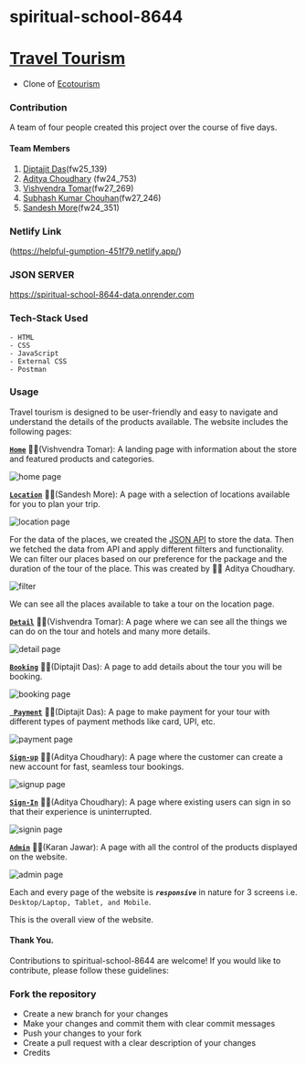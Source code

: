 # spiritual-school-8644

# [Travel Tourism](https://helpful-gumption-451f79.netlify.app/)

- Clone of [Ecotourism](https://dribbble.com/shots/21258813-Ecotourism-Travel-Landing-Page-Hero)

### Contribution

A team of four people created this project over the course of five days.
#### Team Members

1. [Diptajit Das]()(fw25_139)
2. [Aditya Choudhary](https://github.com/Aditya-Choudhary0) (fw24_753)
3. [Vishvendra Tomar](https://github.com/VishvendraTomar)(fw27_269)
4. [Subhash Kumar Chouhan](https://github.com/Skchouhan753)(fw27_246)
5. [Sandesh More](https://github.com/sandeshm0re)(fw24_351)


### Netlify Link
(https://helpful-gumption-451f79.netlify.app/)

### JSON SERVER
https://spiritual-school-8644-data.onrender.com

### Tech-Stack Used 
```
- HTML
- CSS
- JavaScript
- External CSS
- Postman
```

### Usage
Travel tourism is designed to be user-friendly and easy to navigate and understand the details of the products available.
The website includes the following pages:


[**`Home`**](/index.html) 👨‍💼(Vishvendra Tomar): A landing page with information about the store and featured products and categories.

![home page](https://github.com/Diptajit1999/spiritual-school-8644/assets/113030961/80ce9580-f088-4791-9c0e-36e5117ca46f)

[**`Location`**](/location.html) 👨‍💼(Sandesh More): A page with a selection of locations available for you to plan your trip.

![location page](https://github.com/Diptajit1999/spiritual-school-8644/assets/113030961/c030ceda-1e71-4b3b-aed9-63743511c3d4)

For the data of the places, we created the [JSON API](https://spiritual-school-8644-data.onrender.com) to store the data.
Then we fetched the data from API and apply different filters and functionality.
We can filter our places based on our preference for the package and the duration of the tour of the place.
This was created by 👨‍💼 Aditya Choudhary.

![filter](https://github.com/Diptajit1999/spiritual-school-8644/assets/113030961/494eda73-e2f3-4d0e-bafc-cf6810aa4d09)

We can see all the places available to take a tour on the location page.

[**`Detail`**](/details.html) 👨‍💼(Vishvendra Tomar): A page where we can see all the things we can do on the tour and hotels and many more details.

![detail page](https://github.com/Diptajit1999/spiritual-school-8644/assets/113030961/44b3e6ab-1c17-4a5b-a892-742779d5346a)


[**`Booking`**](/Booking.html) 👨‍💼(Diptajit Das): A page to add details about the tour you will be booking.

![booking page](https://github.com/Diptajit1999/spiritual-school-8644/assets/113030961/9a1e5191-1194-4faa-8636-ecba295af7cb)

[**` Payment`**](/payment.html) 👨‍💼(Diptajit Das): A page to make payment for your tour with different types of payment methods like card, UPI, etc.

![payment page](https://github.com/Diptajit1999/spiritual-school-8644/assets/113030961/04bf1488-c078-4faa-a4a1-8da32a1043bc)

[**`Sign-up`**](/SignUp.html) 👨‍💼(Aditya Choudhary): A page where the customer can create a new account for fast, seamless tour bookings.

![signup page](https://github.com/Diptajit1999/spiritual-school-8644/assets/113030961/a8645719-4bb5-4fc8-9902-d49800b3bd7f)

[**`Sign-In`**](SignIn.html) 👨‍💼(Aditya Choudhary): A page where existing users can sign in so that their experience is uninterrupted.

![signin page](https://github.com/Diptajit1999/spiritual-school-8644/assets/113030961/1f5d4845-937d-4efe-9b15-da77542a5cf7)

[**`Admin`**](/admin.html) 👨‍💼(Karan Jawar): A page with all the control of the products displayed on the website.

![admin page](https://github.com/Diptajit1999/spiritual-school-8644/assets/113030961/6be87886-64f5-450f-b655-5b0fc4905fb6)

Each and every page of the website  is ***`responsive`*** in nature for 3 screens i.e. `Desktop/Laptop, Tablet, and Mobile`.

This is the overall view of the website.

#### Thank You.


Contributions to spiritual-school-8644 are welcome! If you would like to contribute, please follow these guidelines:

### Fork the repository
+ Create a new branch for your changes
+ Make your changes and commit them with clear commit messages
+ Push your changes to your fork
+ Create a pull request with a clear description of your changes
+ Credits
